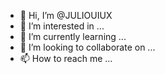 - 👋 Hi, I’m @JULIOUIUX
- 👀 I’m interested in ...
- 🌱 I’m currently learning ...
- 💞️ I’m looking to collaborate on ...
- 📫 How to reach me ...

<!---
JULIOUIUX/JULIOUIUX is a ✨ special ✨ repository because its `README.md` (this file) appears on your GitHub profile.
You can click the Preview link to take a look at your changes.
--->

